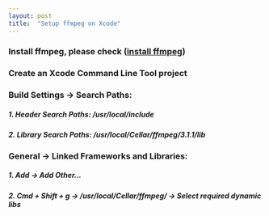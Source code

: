 ```yaml
---
layout: post
title:  "Setup ffmpeg on Xcode"
---
```


### Install ffmpeg, please check ([install ffmpeg](/note/2016/05/12/installing-ffmpeg-libx264-on-mac/))

### Create an Xcode Command Line Tool project

### Build Settings -> Search Paths:

##### 1. Header Search Paths: /usr/local/include

##### 2. Library Search Paths: /usr/local/Cellar/ffmpeg/3.1.1/lib

### General -> Linked Frameworks and Libraries:

##### 1. Add -> Add Other...

##### 2. Cmd + Shift + g -> /usr/local/Cellar/ffmpeg/ -> Select required dynamic libs